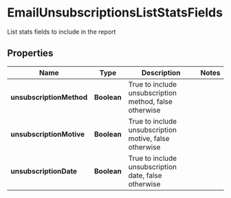 

# EmailUnsubscriptionsListStatsFields

List stats fields to include in the report

## Properties

| Name | Type | Description | Notes |
|------------ | ------------- | ------------- | -------------|
|**unsubscriptionMethod** | **Boolean** | True to include unsubscription method, false otherwise |  |
|**unsubscriptionMotive** | **Boolean** | True to include unsubscription motive, false otherwise |  |
|**unsubscriptionDate** | **Boolean** | True to include unsubscription date, false otherwise |  |



